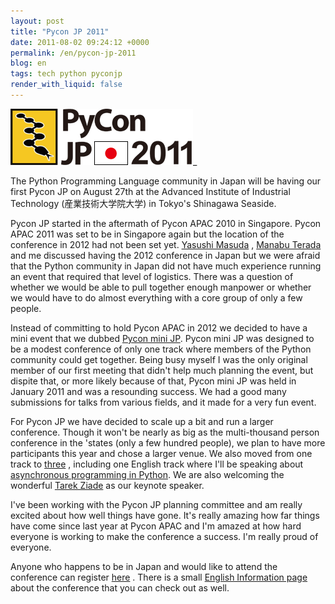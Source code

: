 ```yaml
---
layout: post
title: "Pycon JP 2011"
date: 2011-08-02 09:24:12 +0000
permalink: /en/pycon-jp-2011
blog: en
tags: tech python pyconjp
render_with_liquid: false
---
```


![PyconJP](/assets/images/661/logo_small.png)\_

The Python Programming Language community in Japan will be having our
first Pycon JP on August 27th at the Advanced Institute of Industrial
Technology (産業技術大学院大学) in Tokyo's Shinagawa Seaside.

Pycon JP started in the aftermath of Pycon APAC 2010 in Singapore. Pycon
APAC 2011 was set to be in Singapore again but the location of the
conference in 2012 had not been set yet. [Yasushi
Masuda](https://twitter.com/whosaysni) , [Manabu
Terada](https://twitter.com/#!/terapyon) and me discussed having the
2012 conference in Japan but we were afraid that the Python community in
Japan did not have much experience running an event that required that
level of logistics. There was a question of whether we would be able to
pull together enough manpower or whether we would have to do almost
everything with a core group of only a few people.

Instead of committing to hold Pycon APAC in 2012 we decided to have a
mini event that we dubbed [Pycon mini
JP](https://sites.google.com/site/pyconminijp/). Pycon mini JP was
designed to be a modest conference of only one track where members of
the Python community could get together. Being busy myself I was the
only original member of our first meeting that didn't help much planning
the event, but dispite that, or more likely because of that, Pycon mini
JP was held in January 2011 and was a resounding success. We had a good
many submissions for talks from various fields, and it made for a very
fun event.

For Pycon JP we have decided to scale up a bit and run a larger
conference. Though it won't be nearly as big as the multi-thousand
person conference in the 'states (only a few hundred people), we plan to
have more participants this year and chose a larger venue. We also moved
from one track to [three](http://2011.pycon.jp/program) , including one
English track where I'll be speaking about [asynchronous programming in
Python](http://2011.pycon.jp/program/talks#asyncronous-python-programming).
We are also welcoming the wonderful [Tarek
Ziade](http://tarekziade.wordpress.com/2011/08/01/pycon-france-and-pycon-japan-this-summer/)
as our keynote speaker.

I've been working with the Pycon JP planning committee and am really
excited about how well things have gone. It's really amazing how far
things have come since last year at Pycon APAC and I'm amazed at how
hard everyone is working to make the conference a success. I'm really
proud of everyone.

Anyone who happens to be in Japan and would like to attend the
conference can register
[here](http://2011.pycon.jp/audience/registration) . There is a small
[English Information page](http://2011.pycon.jp/english-information)
about the conference that you can check out as well.
